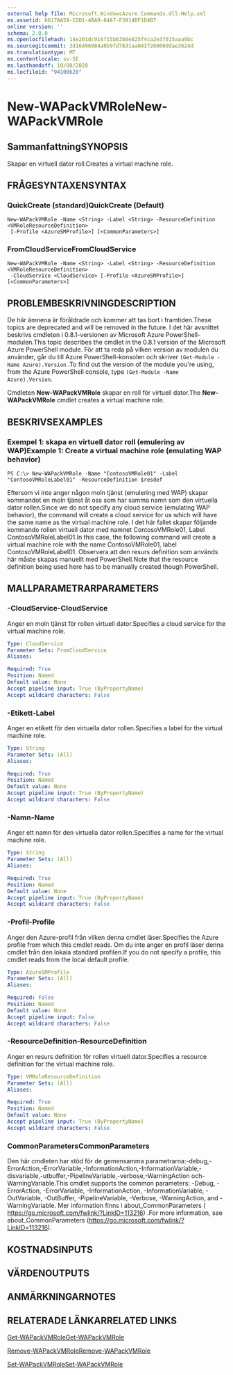 ```yaml
---
external help file: Microsoft.WindowsAzure.Commands.dll-Help.xml
ms.assetid: 6617AA59-CDD1-4BA9-84A7-F3914BF1D4B7
online version: ''
schema: 2.0.0
ms.openlocfilehash: 14e201dc916f15b63b0e825f4ca2e37015aaa9bc
ms.sourcegitcommit: 3d16496984a0b9fd7631aa043726060ddae3624d
ms.translationtype: MT
ms.contentlocale: sv-SE
ms.lasthandoff: 10/08/2020
ms.locfileid: "94100620"
---
```

# <span data-ttu-id="ed024-101">New-WAPackVMRole</span><span class="sxs-lookup"><span data-stu-id="ed024-101">New-WAPackVMRole</span></span>

## <span data-ttu-id="ed024-102">Sammanfattning</span><span class="sxs-lookup"><span data-stu-id="ed024-102">SYNOPSIS</span></span>
<span data-ttu-id="ed024-103">Skapar en virtuell dator roll.</span><span class="sxs-lookup"><span data-stu-id="ed024-103">Creates a virtual machine role.</span></span>

## <span data-ttu-id="ed024-104">FRÅGESYNTAXEN</span><span class="sxs-lookup"><span data-stu-id="ed024-104">SYNTAX</span></span>

### <span data-ttu-id="ed024-105">QuickCreate (standard)</span><span class="sxs-lookup"><span data-stu-id="ed024-105">QuickCreate (Default)</span></span>
```
New-WAPackVMRole -Name <String> -Label <String> -ResourceDefinition <VMRoleResourceDefinition>
 [-Profile <AzureSMProfile>] [<CommonParameters>]
```

### <span data-ttu-id="ed024-106">FromCloudService</span><span class="sxs-lookup"><span data-stu-id="ed024-106">FromCloudService</span></span>
```
New-WAPackVMRole -Name <String> -Label <String> -ResourceDefinition <VMRoleResourceDefinition>
 -CloudService <CloudService> [-Profile <AzureSMProfile>] [<CommonParameters>]
```

## <span data-ttu-id="ed024-107">PROBLEMBESKRIVNING</span><span class="sxs-lookup"><span data-stu-id="ed024-107">DESCRIPTION</span></span>
<span data-ttu-id="ed024-108">De här ämnena är föråldrade och kommer att tas bort i framtiden.</span><span class="sxs-lookup"><span data-stu-id="ed024-108">These topics are deprecated and will be removed in the future.</span></span>
<span data-ttu-id="ed024-109">I det här avsnittet beskrivs cmdleten i 0.8.1-versionen av Microsoft Azure PowerShell-modulen.</span><span class="sxs-lookup"><span data-stu-id="ed024-109">This topic describes the cmdlet in the 0.8.1 version of the Microsoft Azure PowerShell module.</span></span>
<span data-ttu-id="ed024-110">För att ta reda på vilken version av modulen du använder, går du till Azure PowerShell-konsolen och skriver `(Get-Module -Name Azure).Version` .</span><span class="sxs-lookup"><span data-stu-id="ed024-110">To find out the version of the module you're using, from the Azure PowerShell console, type `(Get-Module -Name Azure).Version`.</span></span>

<span data-ttu-id="ed024-111">Cmdleten **New-WAPackVMRole** skapar en roll för virtuell dator.</span><span class="sxs-lookup"><span data-stu-id="ed024-111">The **New-WAPackVMRole** cmdlet creates a virtual machine role.</span></span>

## <span data-ttu-id="ed024-112">BESKRIVS</span><span class="sxs-lookup"><span data-stu-id="ed024-112">EXAMPLES</span></span>

### <span data-ttu-id="ed024-113">Exempel 1: skapa en virtuell dator roll (emulering av WAP)</span><span class="sxs-lookup"><span data-stu-id="ed024-113">Example 1: Create a virtual machine role (emulating WAP behavior)</span></span>
```
PS C:\> New-WAPackVMRole -Name "ContosoVMRole01" -Label "ContosoVMRoleLabel01" -ResourceDefinition $resdef
```

<span data-ttu-id="ed024-114">Eftersom vi inte anger någon moln tjänst (emulering med WAP) skapar kommandot en moln tjänst åt oss som har samma namn som den virtuella dator rollen.</span><span class="sxs-lookup"><span data-stu-id="ed024-114">Since we do not specify any cloud service (emulating WAP behavior), the command will create a cloud service for us which will have the same name as the virtual machine role.</span></span>
<span data-ttu-id="ed024-115">I det här fallet skapar följande kommando rollen virtuell dator med namnet ContosoVMRole01, Label ContosoVMRoleLabel01.</span><span class="sxs-lookup"><span data-stu-id="ed024-115">In this case, the following command will create a virtual machine role with the name ContosoVMRole01, label ContosoVMRoleLabel01.</span></span>
<span data-ttu-id="ed024-116">Observera att den resurs definition som används här måste skapas manuellt med PowerShell.</span><span class="sxs-lookup"><span data-stu-id="ed024-116">Note that the resource definition being used here has to be manually created though PowerShell.</span></span>

## <span data-ttu-id="ed024-117">MALLPARAMETRAR</span><span class="sxs-lookup"><span data-stu-id="ed024-117">PARAMETERS</span></span>

### <span data-ttu-id="ed024-118">-CloudService</span><span class="sxs-lookup"><span data-stu-id="ed024-118">-CloudService</span></span>
<span data-ttu-id="ed024-119">Anger en moln tjänst för rollen virtuell dator.</span><span class="sxs-lookup"><span data-stu-id="ed024-119">Specifies a cloud service for the virtual machine role.</span></span>

```yaml
Type: CloudService
Parameter Sets: FromCloudService
Aliases:

Required: True
Position: Named
Default value: None
Accept pipeline input: True (ByPropertyName)
Accept wildcard characters: False
```

### <span data-ttu-id="ed024-120">-Etikett</span><span class="sxs-lookup"><span data-stu-id="ed024-120">-Label</span></span>
<span data-ttu-id="ed024-121">Anger en etikett för den virtuella dator rollen.</span><span class="sxs-lookup"><span data-stu-id="ed024-121">Specifies a label for the virtual machine role.</span></span>

```yaml
Type: String
Parameter Sets: (All)
Aliases:

Required: True
Position: Named
Default value: None
Accept pipeline input: True (ByPropertyName)
Accept wildcard characters: False
```

### <span data-ttu-id="ed024-122">-Namn</span><span class="sxs-lookup"><span data-stu-id="ed024-122">-Name</span></span>
<span data-ttu-id="ed024-123">Anger ett namn för den virtuella dator rollen.</span><span class="sxs-lookup"><span data-stu-id="ed024-123">Specifies a name for the virtual machine role.</span></span>

```yaml
Type: String
Parameter Sets: (All)
Aliases:

Required: True
Position: Named
Default value: None
Accept pipeline input: True (ByPropertyName)
Accept wildcard characters: False
```

### <span data-ttu-id="ed024-124">-Profil</span><span class="sxs-lookup"><span data-stu-id="ed024-124">-Profile</span></span>
<span data-ttu-id="ed024-125">Anger den Azure-profil från vilken denna cmdlet läser.</span><span class="sxs-lookup"><span data-stu-id="ed024-125">Specifies the Azure profile from which this cmdlet reads.</span></span>
<span data-ttu-id="ed024-126">Om du inte anger en profil läser denna cmdlet från den lokala standard profilen.</span><span class="sxs-lookup"><span data-stu-id="ed024-126">If you do not specify a profile, this cmdlet reads from the local default profile.</span></span>

```yaml
Type: AzureSMProfile
Parameter Sets: (All)
Aliases:

Required: False
Position: Named
Default value: None
Accept pipeline input: False
Accept wildcard characters: False
```

### <span data-ttu-id="ed024-127">-ResourceDefinition</span><span class="sxs-lookup"><span data-stu-id="ed024-127">-ResourceDefinition</span></span>
<span data-ttu-id="ed024-128">Anger en resurs definition för rollen virtuell dator.</span><span class="sxs-lookup"><span data-stu-id="ed024-128">Specifies a resource definition for the virtual machine role.</span></span>

```yaml
Type: VMRoleResourceDefinition
Parameter Sets: (All)
Aliases:

Required: True
Position: Named
Default value: None
Accept pipeline input: True (ByPropertyName)
Accept wildcard characters: False
```

### <span data-ttu-id="ed024-129">CommonParameters</span><span class="sxs-lookup"><span data-stu-id="ed024-129">CommonParameters</span></span>
<span data-ttu-id="ed024-130">Den här cmdleten har stöd för de gemensamma parametrarna:-debug,-ErrorAction,-ErrorVariable,-InformationAction,-InformationVariable,-disvariable,-utbuffer,-PipelineVariable,-verbose,-WarningAction och-WarningVariable.</span><span class="sxs-lookup"><span data-stu-id="ed024-130">This cmdlet supports the common parameters: -Debug, -ErrorAction, -ErrorVariable, -InformationAction, -InformationVariable, -OutVariable, -OutBuffer, -PipelineVariable, -Verbose, -WarningAction, and -WarningVariable.</span></span> <span data-ttu-id="ed024-131">Mer information finns i about_CommonParameters ( https://go.microsoft.com/fwlink/?LinkID=113216) .</span><span class="sxs-lookup"><span data-stu-id="ed024-131">For more information, see about_CommonParameters (https://go.microsoft.com/fwlink/?LinkID=113216).</span></span>

## <span data-ttu-id="ed024-132">KOSTNADS</span><span class="sxs-lookup"><span data-stu-id="ed024-132">INPUTS</span></span>

## <span data-ttu-id="ed024-133">VÄRDEN</span><span class="sxs-lookup"><span data-stu-id="ed024-133">OUTPUTS</span></span>

## <span data-ttu-id="ed024-134">ANMÄRKNINGAR</span><span class="sxs-lookup"><span data-stu-id="ed024-134">NOTES</span></span>

## <span data-ttu-id="ed024-135">RELATERADE LÄNKAR</span><span class="sxs-lookup"><span data-stu-id="ed024-135">RELATED LINKS</span></span>

[<span data-ttu-id="ed024-136">Get-WAPackVMRole</span><span class="sxs-lookup"><span data-stu-id="ed024-136">Get-WAPackVMRole</span></span>](./Get-WAPackVMRole.md)

[<span data-ttu-id="ed024-137">Remove-WAPackVMRole</span><span class="sxs-lookup"><span data-stu-id="ed024-137">Remove-WAPackVMRole</span></span>](./Remove-WAPackVMRole.md)

[<span data-ttu-id="ed024-138">Set-WAPackVMRole</span><span class="sxs-lookup"><span data-stu-id="ed024-138">Set-WAPackVMRole</span></span>](./Set-WAPackVMRole.md)


